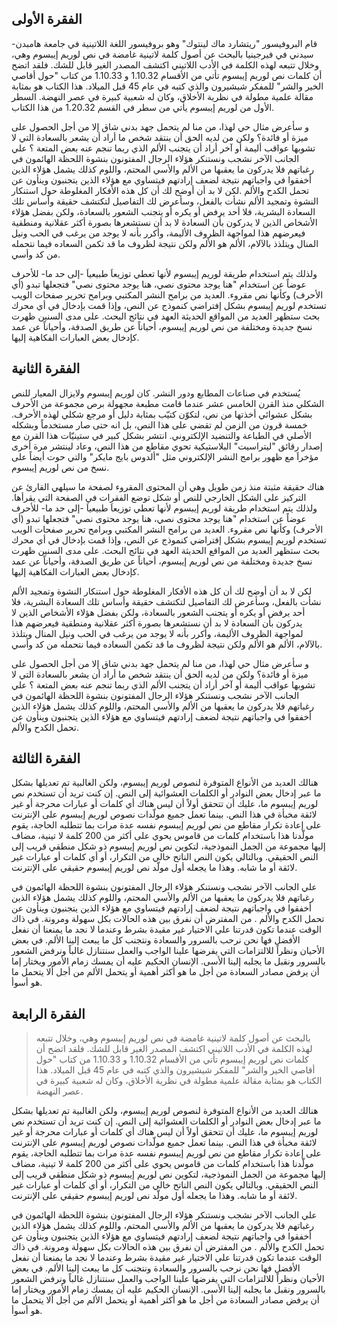 ## الفقرة الأولى

قام البروفيسور "ريتشارد ماك لينتوك" وهو بروفيسور اللغة اللاتينية في جامعة هامبدن-سيدني في فيرجينيا بالبحث عن أصول كلمة لاتينية غامضة في نص لوريم إيبسوم وهي، وخلال تتبعه لهذه الكلمة في الأدب اللاتيني اكتشف المصدر الغير قابل للشك. فلقد اتضح أن كلمات نص لوريم إيبسوم تأتي من الأقسام 1.10.32 و 1.10.33 من كتاب "حول أقاصي الخير والشر" للمفكر شيشيرون والذي كتبه في عام 45 قبل الميلاد. هذا الكتاب هو بمثابة مقالة علمية مطولة في نظرية الأخلاق، وكان له شعبية كبيرة في عصر النهضة. السطر الأول من لوريم إيبسوم يأتي من سطر في القسم 1.20.32 من هذا الكتاب.

و سأعرض مثال حي لهذا، من منا لم يتحمل جهد بدني شاق إلا من أجل الحصول على ميزة أو فائدة؟ ولكن من لديه الحق أن ينتقد شخص ما أراد أن يشعر بالسعادة التي لا تشوبها عواقب أليمة أو آخر أراد أن يتجنب الألم الذي ربما تنجم عنه بعض المتعة ؟ علي الجانب الآخر نشجب ونستنكر هؤلاء الرجال المفتونون بنشوة اللحظة الهائمون في رغباتهم فلا يدركون ما يعقبها من الألم والأسي المحتم، واللوم كذلك يشمل هؤلاء الذين أخفقوا في واجباتهم نتيجة لضعف إرادتهم فيتساوي مع هؤلاء الذين يتجنبون وينأون عن تحمل الكدح والألم .لكن لا بد أن أوضح لك أن كل هذه الأفكار المغلوطة حول استنكار  النشوة وتمجيد الألم نشأت بالفعل، وسأعرض لك التفاصيل لتكتشف حقيقة وأساس تلك السعادة البشرية، فلا أحد يرفض أو يكره أو يتجنب الشعور بالسعادة، ولكن بفضل هؤلاء الأشخاص الذين لا يدركون بأن السعادة لا بد أن نستشعرها بصورة أكثر عقلانية ومنطقية فيعرضهم هذا لمواجهة الظروف الأليمة، وأكرر بأنه لا يوجد من يرغب في الحب ونيل المنال ويتلذذ بالآلام، الألم هو الألم ولكن نتيجة لظروف ما قد تكمن السعاده فيما نتحمله من كد وأسي.

ولذلك يتم استخدام طريقة لوريم إيبسوم لأنها تعطي توزيعاَ طبيعياَ -إلى حد ما- للأحرف عوضاً عن استخدام "هنا يوجد محتوى نصي، هنا يوجد محتوى نصي" فتجعلها تبدو (أي الأحرف) وكأنها نص مقروء. العديد من برامح النشر المكتبي وبرامح تحرير صفحات الويب تستخدم لوريم إيبسوم بشكل إفتراضي كنموذج عن النص، وإذا قمت بإدخال في أي محرك بحث ستظهر العديد من المواقع الحديثة العهد في نتائج البحث. على مدى السنين ظهرت نسخ جديدة ومختلفة من نص لوريم إيبسوم، أحياناً عن طريق الصدفة، وأحياناً عن عمد كإدخال بعض العبارات الفكاهية إليها.

## الفقرة الثانية

يُستخدم في صناعات المطابع ودور النشر. كان لوريم إيبسوم ولايزال المعيار للنص الشكلي منذ القرن الخامس عشر عندما قامت مطبعة مجهولة برص مجموعة من الأحرف بشكل عشوائي أخذتها من نص، لتكوّن كتيّب بمثابة دليل أو مرجع شكلي لهذه الأحرف. خمسة قرون من الزمن لم تقضي على هذا النص، بل انه حتى صار مستخدماً وبشكله الأصلي في الطباعة والتنضيد الإلكتروني. انتشر بشكل كبير في ستينيّات هذا القرن مع إصدار رقائق "ليتراسيت" البلاستيكية تحوي مقاطع من هذا النص، وعاد لينتشر مرة أخرى مؤخراَ مع ظهور برامج النشر الإلكتروني مثل "ألدوس بايج مايكر" والتي حوت أيضاً على نسخ من نص لوريم إيبسوم.

هناك حقيقة مثبتة منذ زمن طويل وهي أن المحتوى المقروء لصفحة ما سيلهي القارئ عن التركيز على الشكل الخارجي للنص أو شكل توضع الفقرات في الصفحة التي يقرأها. ولذلك يتم استخدام طريقة لوريم إيبسوم لأنها تعطي توزيعاَ طبيعياَ -إلى حد ما- للأحرف عوضاً عن استخدام "هنا يوجد محتوى نصي، هنا يوجد محتوى نصي" فتجعلها تبدو (أي الأحرف) وكأنها نص مقروء. العديد من برامح النشر المكتبي وبرامح تحرير صفحات الويب تستخدم لوريم إيبسوم بشكل إفتراضي كنموذج عن النص، وإذا قمت بإدخال في أي محرك بحث ستظهر العديد من المواقع الحديثة العهد في نتائج البحث. على مدى السنين ظهرت نسخ جديدة ومختلفة من نص لوريم إيبسوم، أحياناً عن طريق الصدفة، وأحياناً عن عمد كإدخال بعض العبارات الفكاهية إليها.

لكن لا بد أن أوضح لك أن كل هذه الأفكار المغلوطة حول استنكار  النشوة وتمجيد الألم نشأت بالفعل، وسأعرض لك التفاصيل لتكتشف حقيقة وأساس تلك السعادة البشرية، فلا أحد يرفض أو يكره أو يتجنب الشعور بالسعادة، ولكن بفضل هؤلاء الأشخاص الذين لا يدركون بأن السعادة لا بد أن نستشعرها بصورة أكثر عقلانية ومنطقية فيعرضهم هذا لمواجهة الظروف الأليمة، وأكرر بأنه لا يوجد من يرغب في الحب ونيل المنال ويتلذذ بالآلام، الألم هو الألم ولكن نتيجة لظروف ما قد تكمن السعاده فيما نتحمله من كد وأسي.

و سأعرض مثال حي لهذا، من منا لم يتحمل جهد بدني شاق إلا من أجل الحصول على ميزة أو فائدة؟ ولكن من لديه الحق أن ينتقد شخص ما أراد أن يشعر بالسعادة التي لا تشوبها عواقب أليمة أو آخر أراد أن يتجنب الألم الذي ربما تنجم عنه بعض المتعة ؟ علي الجانب الآخر نشجب ونستنكر هؤلاء الرجال المفتونون بنشوة اللحظة الهائمون في رغباتهم فلا يدركون ما يعقبها من الألم والأسي المحتم، واللوم كذلك يشمل هؤلاء الذين أخفقوا في واجباتهم نتيجة لضعف إرادتهم فيتساوي مع هؤلاء الذين يتجنبون وينأون عن تحمل الكدح والألم.

## الفقرة الثالثة

هنالك العديد من الأنواع المتوفرة لنصوص لوريم إيبسوم، ولكن الغالبية تم تعديلها بشكل ما عبر إدخال بعض النوادر أو الكلمات العشوائية إلى النص. إن كنت تريد أن تستخدم نص لوريم إيبسوم ما، عليك أن تتحقق أولاً أن ليس هناك أي كلمات أو عبارات محرجة أو غير لائقة مخبأة في هذا النص. بينما تعمل جميع مولّدات نصوص لوريم إيبسوم على الإنترنت على إعادة تكرار مقاطع من نص لوريم إيبسوم نفسه عدة مرات بما تتطلبه الحاجة، يقوم مولّدنا هذا باستخدام كلمات من قاموس يحوي على أكثر من 200 كلمة لا تينية، مضاف إليها مجموعة من الجمل النموذجية، لتكوين نص لوريم إيبسوم ذو شكل منطقي قريب إلى النص الحقيقي. وبالتالي يكون النص الناتح خالي من التكرار، أو أي كلمات أو عبارات غير لائقة أو ما شابه. وهذا ما يجعله أول مولّد نص لوريم إيبسوم حقيقي على الإنترنت.

علي الجانب الآخر نشجب ونستنكر هؤلاء الرجال المفتونون بنشوة اللحظة الهائمون في رغباتهم فلا يدركون ما يعقبها من الألم والأسي المحتم، واللوم كذلك يشمل هؤلاء الذين أخفقوا في واجباتهم نتيجة لضعف إرادتهم فيتساوي مع هؤلاء الذين يتجنبون وينأون عن تحمل الكدح والألم . من المفترض أن نفرق بين هذه الحالات بكل سهولة ومرونة. في ذاك الوقت عندما تكون قدرتنا علي الاختيار غير مقيدة بشرط وعندما لا نجد ما يمنعنا أن نفعل الأفضل فها نحن نرحب بالسرور والسعادة ونتجنب كل ما يبعث إلينا الألم. في بعض الأحيان ونظراً للالتزامات التي يفرضها علينا الواجب والعمل سنتنازل غالباً ونرفض الشعور بالسرور ونقبل ما يجلبه إلينا الأسى. الإنسان الحكيم عليه أن يمسك زمام الأمور ويختار إما أن يرفض مصادر السعادة من أجل ما هو أكثر أهمية أو يتحمل الألم من أجل ألا يتحمل ما هو أسوأ.

## الفقرة الرابعة

> بالبحث عن أصول كلمة لاتينية غامضة في نص لوريم إيبسوم وهي، وخلال تتبعه لهذه الكلمة في الأدب اللاتيني اكتشف المصدر الغير قابل للشك. فلقد اتضح أن كلمات نص لوريم إيبسوم تأتي من الأقسام 1.10.32 و 1.10.33 من كتاب "حول أقاصي الخير والشر" للمفكر شيشيرون والذي كتبه في عام 45 قبل الميلاد. هذا الكتاب هو بمثابة مقالة علمية مطولة في نظرية الأخلاق، وكان له شعبية كبيرة في عصر النهضة.

هنالك العديد من الأنواع المتوفرة لنصوص لوريم إيبسوم، ولكن الغالبية تم تعديلها بشكل ما عبر إدخال بعض النوادر أو الكلمات العشوائية إلى النص. إن كنت تريد أن تستخدم نص لوريم إيبسوم ما، عليك أن تتحقق أولاً أن ليس هناك أي كلمات أو عبارات محرجة أو غير لائقة مخبأة في هذا النص. بينما تعمل جميع مولّدات نصوص لوريم إيبسوم على الإنترنت على إعادة تكرار مقاطع من نص لوريم إيبسوم نفسه عدة مرات بما تتطلبه الحاجة، يقوم مولّدنا هذا باستخدام كلمات من قاموس يحوي على أكثر من 200 كلمة لا تينية، مضاف إليها مجموعة من الجمل النموذجية، لتكوين نص لوريم إيبسوم ذو شكل منطقي قريب إلى النص الحقيقي. وبالتالي يكون النص الناتح خالي من التكرار، أو أي كلمات أو عبارات غير لائقة أو ما شابه. وهذا ما يجعله أول مولّد نص لوريم إيبسوم حقيقي على الإنترنت.

علي الجانب الآخر نشجب ونستنكر هؤلاء الرجال المفتونون بنشوة اللحظة الهائمون في رغباتهم فلا يدركون ما يعقبها من الألم والأسي المحتم، واللوم كذلك يشمل هؤلاء الذين أخفقوا في واجباتهم نتيجة لضعف إرادتهم فيتساوي مع هؤلاء الذين يتجنبون وينأون عن تحمل الكدح والألم . من المفترض أن نفرق بين هذه الحالات بكل سهولة ومرونة. في ذاك الوقت عندما تكون قدرتنا علي الاختيار غير مقيدة بشرط وعندما لا نجد ما يمنعنا أن نفعل الأفضل فها نحن نرحب بالسرور والسعادة ونتجنب كل ما يبعث إلينا الألم. في بعض الأحيان ونظراً للالتزامات التي يفرضها علينا الواجب والعمل سنتنازل غالباً ونرفض الشعور بالسرور ونقبل ما يجلبه إلينا الأسى. الإنسان الحكيم عليه أن يمسك زمام الأمور ويختار إما أن يرفض مصادر السعادة من أجل ما هو أكثر أهمية أو يتحمل الألم من أجل ألا يتحمل ما هو أسوأ.
